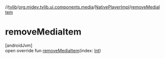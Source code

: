 //[tvlib](../../../index.md)/[org.mjdev.tvlib.ui.components.media](../index.md)/[NativePlayerImpl](index.md)/[removeMediaItem](remove-media-item.md)

# removeMediaItem

[androidJvm]\
open override fun [removeMediaItem](remove-media-item.md)(index: [Int](https://kotlinlang.org/api/latest/jvm/stdlib/kotlin/-int/index.html))

